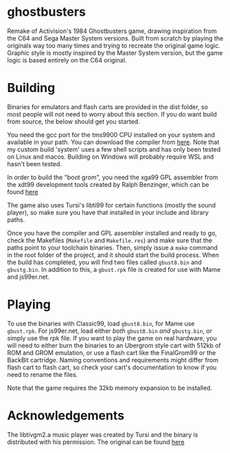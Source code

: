 # ghostbusters
Remake of Activision's 1984 Ghostbusters game, drawing inspiration from the C64 and Sega Master System versions. Built from scratch by playing the originals way too many times and trying to recreate the original game logic. Graphic style is mostly inspired by the Master System version, but the game logic is based entirely on the C64 original.

# Building
Binaries for emulators and flash carts are provided in the dist folder, so most people will not need to worry about this section. If you do want build from source, the below should get you started.

You need the gcc port for the tms9900 CPU installed on your system and available in your path. You can download the compiler from [here](https://github.com/mburkley/tms9900-gcc). Note that my custom build 'system' uses a few shell scripts and has only been tested on Linux and macos. Building on Windows will probably require WSL and hasn't been tested.

In order to build the "boot grom", you need the xga99 GPL assembler from the xdt99 development tools created by Ralph Benzinger, which can be found [here](https://github.com/endlos99/xdt99)

The game also uses Tursi's libti99 for certain functions (mostly the sound player), so make sure you have that installed in your include and library paths.

Once you have the compiler and GPL assembler installed and ready to go, check the Makefiles (`Makefile` and `Makefile.res`) and make sure that the paths point to your toolchain binaries. Then, simply issue a `make` command in the root folder of the project, and it should start the build process.
When the build has completed, you will find two files called `gbust8.bin` and `gbustg.bin`.  In addition to this, a `gbust.rpk` file is created for use with Mame and js99er.net.

# Playing 
To use the binaries with Classic99, load `gbust8.bin`, for Mame use `gbust.rpk`. For js99er.net, load either *both* `gbust8.bin` *and* `gbustg.bin`, or simply use the rpk file.
If you want to play the game on real hardware, you will need to either burn the binaries to an Ubergrom style cart with 512kb of ROM and GROM emulation, or use a flash cart like the FinalGrom99 or the BackBit cartridge. Naming conventions and requirements might differ from flash cart to flash cart, so check your cart's documentation to know if you need to rename the files.

Note that the game requires the 32kb memory expansion to be installed.

# Acknowledgements
The libtivgm2.a music player was created by Tursi and the binary is distributed with his permission. The original can be found [here](https://github.com/tursilion/vgmcomp2)

